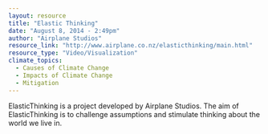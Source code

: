 ```yaml
---
layout: resource
title: "Elastic Thinking"
date: "August 8, 2014 - 2:49pm"
author: "Airplane Studios"
resource_link: "http://www.airplane.co.nz/elasticthinking/main.html"
resource_type: "Video/Visualization"
climate_topics:
  - Causes of Climate Change
  - Impacts of Climate Change
  - Mitigation
---
```


ElasticThinking is a project developed by Airplane Studios.  The aim of ElasticThinking is to challenge assumptions and stimulate thinking about the world we live in.